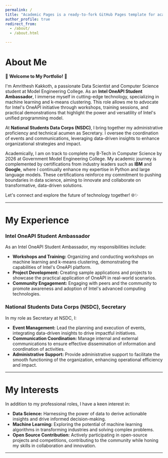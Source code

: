 ```yaml
---
permalink: /
title: "Academic Pages is a ready-to-fork GitHub Pages template for academic personal websites"
author_profile: true
redirect_from: 
  - /about/
  - /about.html

---
```


# About Me

🚀 **Welcome to My Portfolio!** 🌟

I'm Amrithesh Kakkoth, a passionate Data Scientist and Computer Science student at Model Engineering College. As an **Intel OneAPI Student Ambassador**, I immerse myself in cutting-edge technology, specializing in machine learning and k-means clustering. This role allows me to advocate for Intel's OneAPI initiative through workshops, training sessions, and practical demonstrations that highlight the power and versatility of Intel's unified programming model.

At **National Students Data Corps (NSDC)**, I bring together my administrative proficiency and technical acumen as Secretary. I oversee the coordination of events and communications, leveraging data-driven insights to enhance organizational strategies and impact.

Academically, I am on track to complete my B-Tech in Computer Science by 2026 at Government Model Engineering College. My academic journey is complemented by certifications from industry leaders such as **IBM** and **Google**, where I continually enhance my expertise in Python and large language models. These certifications reinforce my commitment to pushing boundaries in data science, aiming to innovate and collaborate on transformative, data-driven solutions.

Let's connect and explore the future of technology together! 🌐✨

---

# My Experience

### Intel OneAPI Student Ambassador
As an Intel OneAPI Student Ambassador, my responsibilities include:
- **Workshops and Training:** Organizing and conducting workshops on machine learning and k-means clustering, demonstrating the capabilities of Intel's OneAPI platform.
- **Project Development:** Creating sample applications and projects to showcase the practical application of OneAPI in real-world scenarios.
- **Community Engagement:** Engaging with peers and the community to promote awareness and adoption of Intel's advanced computing technologies.

### National Students Data Corps (NSDC), Secretary
In my role as Secretary at NSDC, I:
- **Event Management:** Lead the planning and execution of events, integrating data-driven insights to drive impactful initiatives.
- **Communication Coordination:** Manage internal and external communications to ensure effective dissemination of information and coordination of activities.
- **Administrative Support:** Provide administrative support to facilitate the smooth functioning of the organization, enhancing operational efficiency and impact.

---

# My Interests

In addition to my professional roles, I have a keen interest in:
- **Data Science:** Harnessing the power of data to derive actionable insights and drive informed decision-making.
- **Machine Learning:** Exploring the potential of machine learning algorithms in transforming industries and solving complex problems.
- **Open Source Contribution:** Actively participating in open-source projects and competitions, contributing to the community while honing my skills in collaboration and innovation.

---

